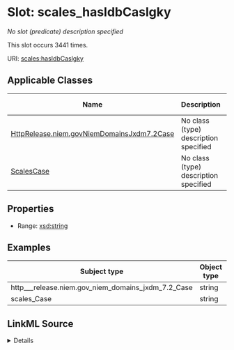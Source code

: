 

# Slot: scales_hasIdbCaslgky


_No slot (predicate) description specified_






This slot occurs 3441 times.


URI: [scales:hasIdbCaslgky](http://schemas.scales-okn.org/rdf/scales#hasIdbCaslgky)



<!-- no inheritance hierarchy -->





## Applicable Classes

| Name | Description | Modifies Slot |
| --- | --- | --- |
| [HttpRelease.niem.govNiemDomainsJxdm7.2Case](../classes/HttpRelease.niem.govNiemDomainsJxdm7.2Case.md) | No class (type) description specified |  yes  |
| [ScalesCase](../classes/ScalesCase.md) | No class (type) description specified |  yes  |







## Properties

* Range: [xsd:string](http://www.w3.org/2001/XMLSchema#string)






## Examples

| Subject type | Object type | Example subject | Example object | Occurrences |
| --- | --- | --- | --- | --- |
| http___release.niem.gov_niem_domains_jxdm_7.2_Case | string | scales:/CaseCriminal | 097431700001CR0 | 3441 |
| scales_Case | string | scales:/CaseCriminal | 097431700001CR0 | 3441 |




## LinkML Source

<details>

```yaml
name: scales_hasIdbCaslgky
annotations:
  count:
    tag: count
    value: 3441
description: No slot (predicate) description specified
examples:
- object:
    example_object: 097431700001CR0
    example_object_type: string
    example_predicate: scales:hasIdbCaslgky
    example_subject: scales:/CaseCriminal
    example_subject_type: http___release.niem.gov_niem_domains_jxdm_7.2_Case
- object:
    example_object: 097431700001CR0
    example_object_type: string
    example_predicate: scales:hasIdbCaslgky
    example_subject: scales:/CaseCriminal
    example_subject_type: scales_Case
from_schema: scales-kg
rank: 1000
slot_uri: scales:hasIdbCaslgky
alias: scales_hasIdbCaslgky
domain_of:
- http___release.niem.gov_niem_domains_jxdm_7.2_Case
- scales_Case
range: string

```
</details>